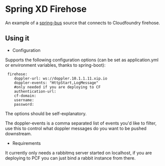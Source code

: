 Spring XD Firehose
==================

An example of a [spring-bus](https://github.com/spring-projects/spring-bus) source that connects to Cloudfoundry firehose.

Using it
------------------

* Configuration

Supports the following configuration options (can be set as application.yml or environment variables, thanks to spring-boot):

```
 firehose:
    doppler-url: ws://doppler.10.1.1.11.xip.io
    doppler-events: "HttpStart,LogMessage"
    #only needed if you are deploying to CF
    authentication-url:
    cf-domain:
    username:
    password:

```
The options should be self-explanatory.

The doppler-events is a comma separated list of events you'd like to filter, use this to control what doppler messages do you want to be pushed downstream.

* Requirements

It currently only needs a rabbitmq server started on localhost, if you are deploying to PCF you can just bind a rabbit instance from there.


